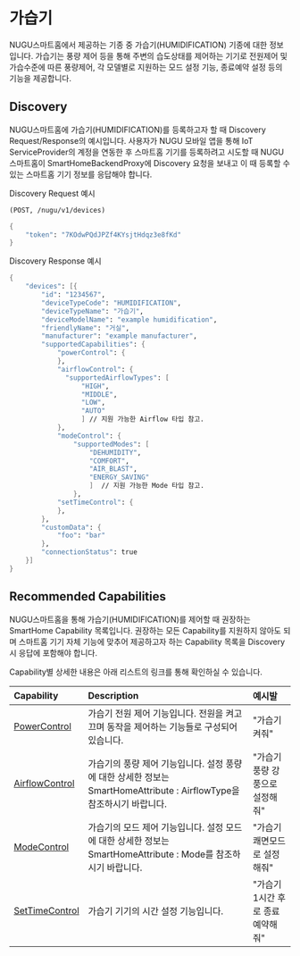 # 가습기

NUGU스마트홈에서 제공하는 기종 중 가습기\(HUMIDIFICATION\) 기종에 대한 정보입니다. 가습기는 풍량 제어 등을 통해 주변의 습도상태를 제어하는 기기로 전원제어 및 가습수준에 따른 풍량제어, 각 모델별로 지원하는 모드 설정 기능, 종료예약 설정 등의 기능을 제공합니다.

## Discovery

NUGU스마트홈에 가습기\(HUMIDIFICATION\)를 등록하고자 할 때 Discovery Request/Response의 예시입니다. 사용자가 NUGU 모바일 앱을 통해 IoT ServiceProvider의 계정을 연동한 후 스마트홈 기기를 등록하려고 시도할 때 NUGU스마트홈이 SmartHomeBackendProxy에 Discovery 요청을 보내고 이 때 등록할 수 있는 스마트홈 기기 정보를 응답해야 합니다.

Discovery Request 예시

```scheme
(POST, /nugu/v1/devices)

{
    "token": "7KOdwPQdJPZf4KYsjtHdqz3e8fKd"
}
```

Discovery Response 예시

```scheme
{
    "devices": [{
        "id": "1234567",
        "deviceTypeCode": "HUMIDIFICATION",
        "deviceTypeName": "가습기",
        "deviceModelName": "example humidification",
        "friendlyName": "거실",
        "manufacturer": "example manufacturer",
        "supportedCapabilities": {
            "powerControl": {
            },
            "airflowControl": {
              "supportedAirflowTypes": [
                  "HIGH",
                  "MIDDLE",
                  "LOW",
                  "AUTO" 
                  ] // 지원 가능한 Airflow 타입 참고.
            },
            "modeControl": {
                "supportedModes": [
                    "DEHUMIDITY",
                    "COMFORT",
                    "AIR_BLAST",
                    "ENERGY_SAVING"
                    ]  // 지원 가능한 Mode 타입 참고.
                },
            "setTimeControl": {
            },
        },
        "customData": {
            "foo": "bar"
        },
        "connectionStatus": true
    }]
}
```

## Recommended Capabilities

NUGU스마트홈을 통해 가습기\(HUMIDIFICATION\)를 제어할 때 권장하는 SmartHome Capability 목록입니다. 권장하는 모든 Capability를 지원하지 않아도 되며 스마트홈 기기 자체 기능에 맞추어 제공하고자 하는 Capability 목록을 Discovery 시 응답에 포함해야 합니다.

Capability별 상세한 내용은 아래 리스트의 링크를 통해 확인하실 수 있습니다.

| Capability | Description | 예시발 |
| :--- | :--- | :--- |
| [PowerControl](../smarthomecapability/powercontrol-interface.md) | 가습기 전원 제어 기능입니다. 전원을 켜고 끄며 동작을 제어하는 기능들로 구성되어 있습니다. | "가습기 켜줘" |
| [AirflowControl](../smarthomecapability/airflowcontrol-interface.md) | 가습기의 풍량 제어 기능입니다. 설정 풍량에 대한 상세한 정보는 SmartHomeAttribute : AirflowType을 참조하시기 바랍니다. | "가습기 풍량 강풍으로 설정해줘" |
| [ModeControl](../smarthomecapability/modecontrol-interface.md) | 가습기의 모드 제어 기능입니다. 설정 모드에 대한 상세한 정보는 SmartHomeAttribute : Mode를 참조하시기 바랍니다. | "가습기 쾌면모드로 설정해줘" |
| [SetTimeControl](../smarthomecapability/settimecontrol-interface.md) | 가습기 기기의 시간 설정 기능입니다. | "가습기 1시간 후로 종료예약해줘" |

